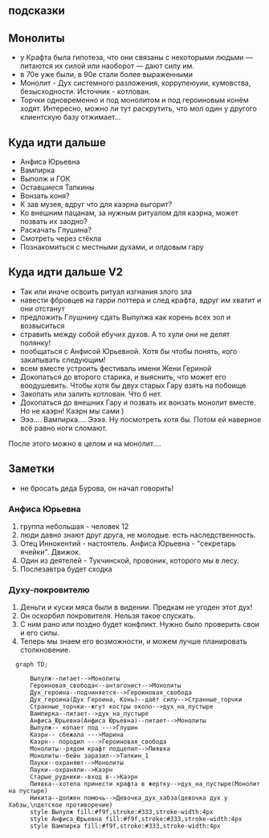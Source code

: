 ## подсказки

## Монолиты

* у Крафта была гипотеза, что они связаны с некоторыми людьми — питаются их силой или наоборот — дают силу им.
* в 70е уже были, в 90е стали более выраженными
* Монолит - Дух системного разложения, коррупеюуии, кумовства, безысходности. Источник - котлован.
* Торчки одновременно и под монолитом и под героиновым конём ходят. Интересно, можно ли тут раскрутить, что мол один у другого клиентскую базу отжимает...

## Куда идти дальше

* Анфиса Юрьевна
* Вампирка
* Выполж и ГОК
* Оставшиеся Тапкины
* Вонзать коня?
* К зав музея, вдруг что для каэрна выгорит?
* Ко внешним пацанам, за нужным ритуалом для каэрна, может позвать их заодно?
* Раскачать Глушина?
* Смотреть через стёкла
* Познакомиться с местными духами, и олдовым гару

## Куда идти дальше V2

* Так или иначе освоить ритуал изгнания злого зла
 * навести фбровцев на гарри поттера и след крафта, вдруг им хватит и они отстанут
 * предложить Глушнину сдать Выпулжа как корень всех зол и возвыситься
* стравить между собой ебучих духов. А то хули они не делят полянку!
* пообщаться с Анфисой Юрьевной. Хотя бы чтобы понять, кого закапывать следующим!
* всем вместе устроить фестиваль имени Жени Гериной
* Докопаться до второго старика, и выяснить, что может его воодушевить. Чтобы хотя бы двух старых Гару взять на побоище
* Закопать или залить котлован. Что б нет.
* Докопаться до внешних Гару и позвать их вонзать монолит вместе. Но не каэрн! Каэрн мы сами )
* Эээ.... Вампирка.... Ээээ. Ну посмотреть хотя бы. Потом ей наверное всё равно ноги сломают.

После этого можно в целом и на монолит....


## Заметки

* не бросать деда Бурова, он начал говорить!

### Анфиса Юрьевна

1. группа небольшая - человек 12
2. люди давно знают друг друга, не молодые. есть наследственность.
3. Отец Иннокентий - настоятель. Анфиса Юрьевна - "секретарь ячейки". Движок.
4. Один из деятелей - Тукчинской, провоник, которого мы в лесу.
5. Послезавтра будет сходка

### Духу-покровителю

1. Деньги и куски мяса были в видении. Предкам не угоден этот дух!
2. Он оскорбил покровителя. Нельзя такое спускать.
3. С ним рано или поздно будет конфликт. Нужно было проверить свои и его силы.
4. Теперь мы знаем его возможности, и можем лучше планировать столкновение.

```mermaid
  graph TD;

      Выпулж--питает-->Монолиты
      Героиновая_свобода<--антагонист-->Монолиты
      Дух_героина--подчиняется-->Героиновая_свобода
      Дух_героина(Дух Героина, Конь)--даёт силу-->Странные_торчки
      Странные_торчки--жгут костры около-->дух_на_пустыре
      Вампирка--питает-->дух_на_пустыре
      Анфиса_Юрьевна(Анфиса Юрьевна)--питает-->Монолиты
      Выпулж-- копает под --->Глушин
      Каэрн-- сбежала --->Марина
      Каэрн-- породил --->Героиновая_свобода
      Монолиты--рядом крафт подцепил-->Пиявка
      Монолиты--бейн заразил-->Тапкин_1
      Пауки--охраняют-->Монолиты
      Пауки--охраняли-->Каэрн
      Старые_рудники--вход в-->Каэрн
      Пиявка--хотела принести крафта в жертку-->дух_на_пустыре(Монолит на пустыре)
      Никита--должен помочь-->Девочка_дух_хабза(девочка дух у Хабзы,\nдетское противоречие)
      style Выпулж fill:#f9f,stroke:#333,stroke-width:4px
      style Анфиса_Юрьевна fill:#f9f,stroke:#333,stroke-width:4px
      style Вампирка fill:#f9f,stroke:#333,stroke-width:4px
      
```
